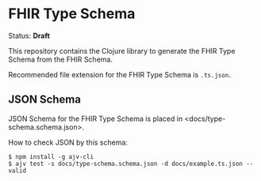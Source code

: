 # FHIR Type Schema

Status: **Draft**

This repository contains the Clojure library to generate the FHIR Type Schema from the FHIR Schema.

Recommended file extension for the FHIR Type Schema is `.ts.json`.

## JSON Schema

JSON Schema for the FHIR Type Schema is placed in <docs/type-schema.schema.json>.

How to check JSON by this schema:

```shell
$ npm install -g ajv-cli
$ ajv test -s docs/type-schema.schema.json -d docs/example.ts.json --valid
```
